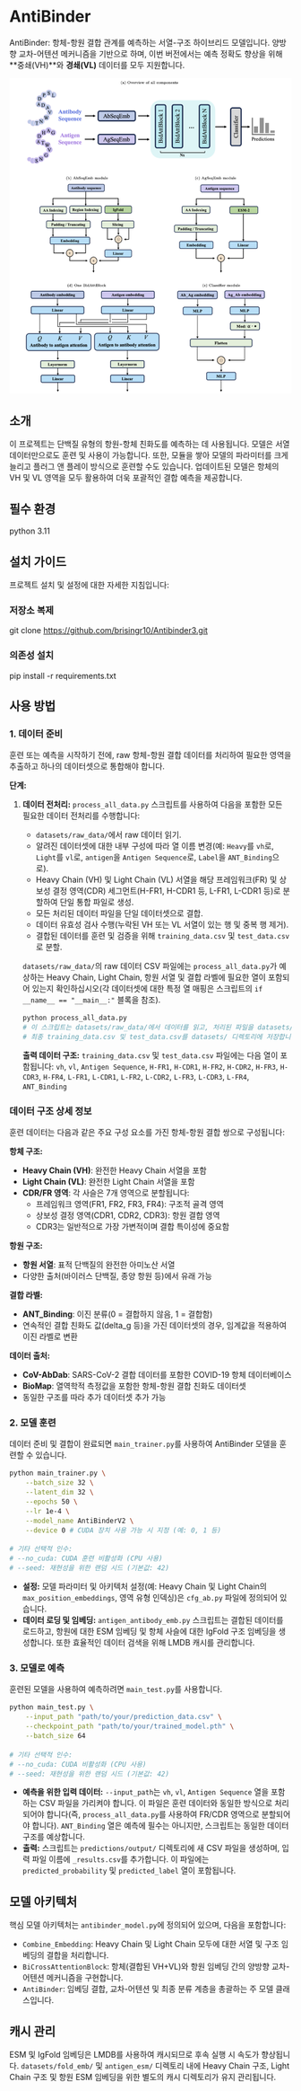 # AntiBinder
AntiBinder: 항체-항원 결합 관계를 예측하는 서열-구조 하이브리드 모델입니다. 양방향 교차-어텐션 메커니즘을 기반으로 하며, 이번 버전에서는 예측 정확도 향상을 위해 **중쇄(VH)**와 **경쇄(VL)** 데이터를 모두 지원합니다.

![framework](./figures/model_all.png)

## 소개
이 프로젝트는 단백질 유형의 항원-항체 친화도를 예측하는 데 사용됩니다. 모델은 서열 데이터만으로도 훈련 및 사용이 가능합니다. 또한, 모듈을 쌓아 모델의 파라미터를 크게 늘리고 플러그 앤 플레이 방식으로 훈련할 수도 있습니다. 업데이트된 모델은 항체의 VH 및 VL 영역을 모두 활용하여 더욱 포괄적인 결합 예측을 제공합니다.

## 필수 환경
python 3.11

## 설치 가이드
프로젝트 설치 및 설정에 대한 자세한 지침입니다:

### 저장소 복제
git clone https://github.com/brisingr10/Antibinder3.git

### 의존성 설치
pip install -r requirements.txt

## 사용 방법

### 1. 데이터 준비
훈련 또는 예측을 시작하기 전에, raw 항체-항원 결합 데이터를 처리하여 필요한 영역을 추출하고 하나의 데이터셋으로 통합해야 합니다.

**단계:**

1.  **데이터 전처리:**
    `process_all_data.py` 스크립트를 사용하여 다음을 포함한 모든 필요한 데이터 전처리를 수행합니다:
    *   `datasets/raw_data/`에서 raw 데이터 읽기.
    *   알려진 데이터셋에 대한 내부 구성에 따라 열 이름 변경(예: `Heavy`를 `vh`로, `Light`를 `vl`로, `antigen`을 `Antigen Sequence`로, `Label`을 `ANT_Binding`으로).
    *   Heavy Chain (VH) 및 Light Chain (VL) 서열을 해당 프레임워크(FR) 및 상보성 결정 영역(CDR) 세그먼트(H-FR1, H-CDR1 등, L-FR1, L-CDR1 등)로 분할하여 단일 통합 파일로 생성.
    *   모든 처리된 데이터 파일을 단일 데이터셋으로 결합.
    *   데이터 유효성 검사 수행(누락된 VH 또는 VL 서열이 있는 행 및 중복 행 제거).
    *   결합된 데이터를 훈련 및 검증을 위해 `training_data.csv` 및 `test_data.csv`로 분할.

    `datasets/raw_data/`의 raw 데이터 CSV 파일에는 `process_all_data.py`가 예상하는 Heavy Chain, Light Chain, 항원 서열 및 결합 라벨에 필요한 열이 포함되어 있는지 확인하십시오(각 데이터셋에 대한 특정 열 매핑은 스크립트의 `if __name__ == "__main__:"` 블록을 참조).

    ```bash
    python process_all_data.py
    # 이 스크립트는 datasets/raw_data/에서 데이터를 읽고, 처리된 파일을 datasets/process_data/에 생성하며,
    # 최종 training_data.csv 및 test_data.csv를 datasets/ 디렉토리에 저장합니다.
    ```

    **출력 데이터 구조:**
    `training_data.csv` 및 `test_data.csv` 파일에는 다음 열이 포함됩니다:
    `vh`, `vl`, `Antigen Sequence`,
    `H-FR1`, `H-CDR1`, `H-FR2`, `H-CDR2`, `H-FR3`, `H-CDR3`, `H-FR4`,
    `L-FR1`, `L-CDR1`, `L-FR2`, `L-CDR2`, `L-FR3`, `L-CDR3`, `L-FR4`,
    `ANT_Binding`

### 데이터 구조 상세 정보

훈련 데이터는 다음과 같은 주요 구성 요소를 가진 항체-항원 결합 쌍으로 구성됩니다:

**항체 구조:**
- **Heavy Chain (VH)**: 완전한 Heavy Chain 서열을 포함
- **Light Chain (VL)**: 완전한 Light Chain 서열을 포함
- **CDR/FR 영역**: 각 사슬은 7개 영역으로 분할됩니다:
  - 프레임워크 영역(FR1, FR2, FR3, FR4): 구조적 골격 영역
  - 상보성 결정 영역(CDR1, CDR2, CDR3): 항원 결합 영역
  - CDR3는 일반적으로 가장 가변적이며 결합 특이성에 중요함

**항원 구조:**
- **항원 서열**: 표적 단백질의 완전한 아미노산 서열
- 다양한 출처(바이러스 단백질, 종양 항원 등)에서 유래 가능

**결합 라벨:**
- **ANT_Binding**: 이진 분류(0 = 결합하지 않음, 1 = 결합함)
- 연속적인 결합 친화도 값(delta_g 등)을 가진 데이터셋의 경우, 임계값을 적용하여 이진 라벨로 변환

**데이터 출처:**
- **CoV-AbDab**: SARS-CoV-2 결합 데이터를 포함한 COVID-19 항체 데이터베이스
- **BioMap**: 열역학적 측정값을 포함한 항체-항원 결합 친화도 데이터셋
- 동일한 구조를 따라 추가 데이터셋 추가 가능

### 2. 모델 훈련
데이터 준비 및 결합이 완료되면 `main_trainer.py`를 사용하여 AntiBinder 모델을 훈련할 수 있습니다.

```bash
python main_trainer.py \
    --batch_size 32 \
    --latent_dim 32 \
    --epochs 50 \
    --lr 1e-4 \
    --model_name AntiBinderV2 \
    --device 0 # CUDA 장치 사용 가능 시 지정 (예: 0, 1 등)

# 기타 선택적 인수:
# --no_cuda: CUDA 훈련 비활성화 (CPU 사용)
# --seed: 재현성을 위한 랜덤 시드 (기본값: 42)
```

*   **설정:** 모델 파라미터 및 아키텍처 설정(예: Heavy Chain 및 Light Chain의 `max_position_embeddings`, 영역 유형 인덱싱)은 `cfg_ab.py` 파일에 정의되어 있습니다.
*   **데이터 로딩 및 임베딩:** `antigen_antibody_emb.py` 스크립트는 결합된 데이터를 로드하고, 항원에 대한 ESM 임베딩 및 항체 사슬에 대한 IgFold 구조 임베딩을 생성합니다. 또한 효율적인 데이터 검색을 위해 LMDB 캐시를 관리합니다.

### 3. 모델로 예측
훈련된 모델을 사용하여 예측하려면 `main_test.py`를 사용합니다.

```bash
python main_test.py \
    --input_path "path/to/your/prediction_data.csv" \
    --checkpoint_path "path/to/your/trained_model.pth" \
    --batch_size 64

# 기타 선택적 인수:
# --no_cuda: CUDA 비활성화 (CPU 사용)
# --seed: 재현성을 위한 랜덤 시드 (기본값: 42)
```

*   **예측을 위한 입력 데이터:** `--input_path`는 `vh`, `vl`, `Antigen Sequence` 열을 포함하는 CSV 파일을 가리켜야 합니다. 이 파일은 훈련 데이터와 동일한 방식으로 처리되어야 합니다(즉, `process_all_data.py`를 사용하여 FR/CDR 영역으로 분할되어야 합니다). `ANT_Binding` 열은 예측에 필수는 아니지만, 스크립트는 동일한 데이터 구조를 예상합니다.
*   **출력:** 스크립트는 `predictions/output/` 디렉토리에 새 CSV 파일을 생성하며, 입력 파일 이름에 `_results.csv`를 추가합니다. 이 파일에는 `predicted_probability` 및 `predicted_label` 열이 포함됩니다.

## 모델 아키텍처
핵심 모델 아키텍처는 `antibinder_model.py`에 정의되어 있으며, 다음을 포함합니다:
*   `Combine_Embedding`: Heavy Chain 및 Light Chain 모두에 대한 서열 및 구조 임베딩의 결합을 처리합니다.
*   `BiCrossAttentionBlock`: 항체(결합된 VH+VL)와 항원 임베딩 간의 양방향 교차-어텐션 메커니즘을 구현합니다.
*   `AntiBinder`: 임베딩 결합, 교차-어텐션 및 최종 분류 계층을 총괄하는 주 모델 클래스입니다.

## 캐시 관리
ESM 및 IgFold 임베딩은 LMDB를 사용하여 캐시되므로 후속 실행 시 속도가 향상됩니다. `datasets/fold_emb/` 및 `antigen_esm/` 디렉토리 내에 Heavy Chain 구조, Light Chain 구조 및 항원 ESM 임베딩을 위한 별도의 캐시 디렉토리가 유지 관리됩니다.